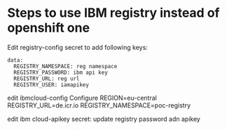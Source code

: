 # Steps to use IBM registry instead of openshift one

Edit registry-config secret to add following keys:

```
data:
  REGISTRY_NAMESPACE: reg namespace
  REGISTRY_PASSWORD: ibm api key
  REGISTRY_URL: reg url
  REGISTRY_USER: iamapikey
```
edit ibmcloud-config 
Configure 
REGION=eu-central 
REGISTRY_URL=de.icr.io
REGISTRY_NAMESPACE=poc-registry


edit ibm cloud-apikey secret:
update registry password adn apikey


